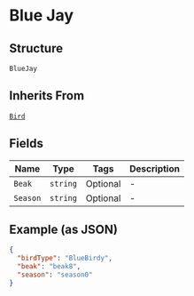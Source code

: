 
# Blue Jay

## Structure

`BlueJay`

## Inherits From

[`Bird`](../../doc/models/bird.md)

## Fields

| Name | Type | Tags | Description |
|  --- | --- | --- | --- |
| `Beak` | `string` | Optional | - |
| `Season` | `string` | Optional | - |

## Example (as JSON)

```json
{
  "birdType": "BlueBirdy",
  "beak": "beak8",
  "season": "season0"
}
```

